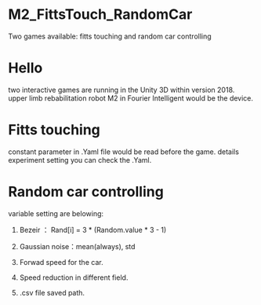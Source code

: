 # M2_FittsTouch_RandomCar
Two games available: fitts touching and random car controlling

# Hello
two interactive games are running in the Unity 3D within version 2018.
upper limb rebabilitation robot M2 in Fourier Intelligent would be the device. 

# Fitts touching
constant parameter in .Yaml file would be read before the game.
details experiment setting you can check the .Yaml.

# Random car controlling
variable setting are belowing:
1. Bezeir ： Rand[i] = 3 * (Random.value * 3 - 1)

2. Gaussian noise：mean(always), std

3. Forwad speed for the car.

4. Speed reduction in different field.

5. .csv file saved path.
